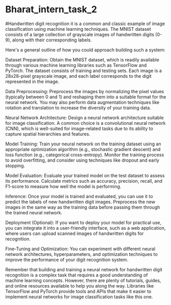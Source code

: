 # Bharat_intern_task_2
#Handwritten digit recognition
it is a common and classic example of image classification using machine learning techniques. The MNIST dataset consists of a large collection of grayscale images of handwritten digits (0-9), along with their corresponding labels.

Here's a general outline of how you could approach building such a system:

Dataset Preparation:
Obtain the MNIST dataset, which is readily available through various machine learning libraries such as TensorFlow and PyTorch. The dataset consists of training and testing sets. Each image is a 28x28-pixel grayscale image, and each label corresponds to the digit represented in the image.

Data Preprocessing:
Preprocess the images by normalizing the pixel values (typically between 0 and 1) and reshaping them into a suitable format for the neural network. You may also perform data augmentation techniques like rotation and translation to increase the diversity of your training data.

Neural Network Architecture:
Design a neural network architecture suitable for image classification. A common choice is a convolutional neural network (CNN), which is well-suited for image-related tasks due to its ability to capture spatial hierarchies and features.

Model Training:
Train your neural network on the training dataset using an appropriate optimization algorithm (e.g., stochastic gradient descent) and loss function (e.g., categorical cross-entropy). Monitor the training process to avoid overfitting, and consider using techniques like dropout and early stopping.

Model Evaluation:
Evaluate your trained model on the test dataset to assess its performance. Calculate metrics such as accuracy, precision, recall, and F1-score to measure how well the model is performing.

Inference:
Once your model is trained and evaluated, you can use it to predict the labels of new handwritten digit images. Preprocess the new images in the same way as the training data before passing them through the trained neural network.

Deployment (Optional):
If you want to deploy your model for practical use, you can integrate it into a user-friendly interface, such as a web application, where users can upload scanned images of handwritten digits for recognition.

Fine-Tuning and Optimization:
You can experiment with different neural network architectures, hyperparameters, and optimization techniques to improve the performance of your digit recognition system.

Remember that building and training a neural network for handwritten digit recognition is a complex task that requires a good understanding of machine learning concepts. However, there are plenty of tutorials, guides, and online resources available to help you along the way. Libraries like TensorFlow and PyTorch provide tools and APIs that make it easier to implement neural networks for image classification tasks like this one.
